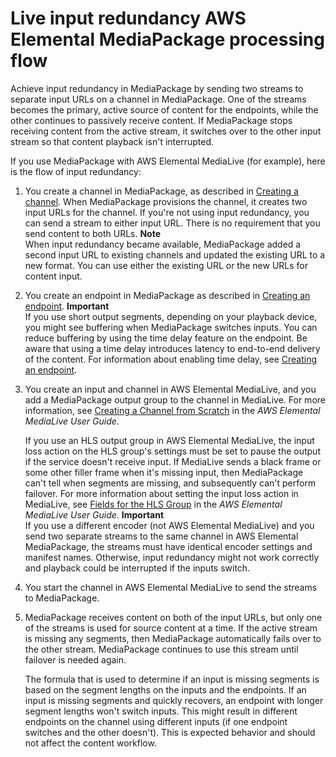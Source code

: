# Live input redundancy AWS Elemental MediaPackage processing flow<a name="what-is-flow-ir"></a>

Achieve input redundancy in MediaPackage by sending two streams to separate input URLs on a channel in MediaPackage\. One of the streams becomes the primary, active source of content for the endpoints, while the other continues to passively receive content\. If MediaPackage stops receiving content from the active stream, it switches over to the other input stream so that content playback isn't interrupted\.

If you use MediaPackage with AWS Elemental MediaLive \(for example\), here is the flow of input redundancy:

1. You create a channel in MediaPackage, as described in [Creating a channel](channels-create.md)\. When MediaPackage provisions the channel, it creates two input URLs for the channel\. If you're not using input redundancy, you can send a stream to either input URL\. There is no requirement that you send content to both URLs\.
**Note**  
When input redundancy became available, MediaPackage added a second input URL to existing channels and updated the existing URL to a new format\. You can use either the existing URL or the new URLs for content input\. 

1. You create an endpoint in MediaPackage as described in [Creating an endpoint](endpoints-create.md)\. 
**Important**  
If you use short output segments, depending on your playback device, you might see buffering when MediaPackage switches inputs\. You can reduce buffering by using the time delay feature on the endpoint\. Be aware that using a time delay introduces latency to end\-to\-end delivery of the content\. For information about enabling time delay, see [Creating an endpoint](endpoints-create.md)\.

1. You create an input and channel in AWS Elemental MediaLive, and you add a MediaPackage output group to the channel in MediaLive\. For more information, see [Creating a Channel from Scratch](https://docs.aws.amazon.com/medialive/latest/ug/creating-channel-scratch.html) in the *AWS Elemental MediaLive User Guide*\. 

   If you use an HLS output group in AWS Elemental MediaLive, the input loss action on the HLS group's settings must be set to pause the output if the service doesn't receive input\. If MediaLive sends a black frame or some other filler frame when it's missing input, then MediaPackage can't tell when segments are missing, and subsequently can't perform failover\. For more information about setting the input loss action in MediaLive, see [Fields for the HLS Group](https://docs.aws.amazon.com/medialive/latest/ug/hls-group-fields.html) in the *AWS Elemental MediaLive User Guide*\. 
**Important**  
If you use a different encoder \(not AWS Elemental MediaLive\) and you send two separate streams to the same channel in AWS Elemental MediaPackage, the streams must have identical encoder settings and manifest names\. Otherwise, input redundancy might not work correctly and playback could be interrupted if the inputs switch\.

1. You start the channel in AWS Elemental MediaLive to send the streams to MediaPackage\.

1. MediaPackage receives content on both of the input URLs, but only one of the streams is used for source content at a time\. If the active stream is missing any segments, then MediaPackage automatically fails over to the other stream\. MediaPackage continues to use this stream until failover is needed again\.

   The formula that is used to determine if an input is missing segments is based on the segment lengths on the inputs and the endpoints\. If an input is missing segments and quickly recovers, an endpoint with longer segment lengths won't switch inputs\. This might result in different endpoints on the channel using different inputs \(if one endpoint switches and the other doesn't\)\. This is expected behavior and should not affect the content workflow\.